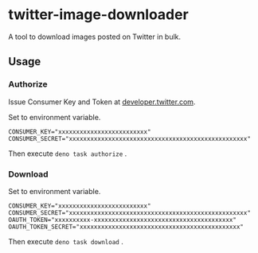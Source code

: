 # twitter-image-downloader

A tool to download images posted on Twitter in bulk.

## Usage

### Authorize

Issue Consumer Key and Token at [developer.twitter.com](https://developer.twitter.com/).

Set to environment variable.

```.env
CONSUMER_KEY="xxxxxxxxxxxxxxxxxxxxxxxxx"
CONSUMER_SECRET="xxxxxxxxxxxxxxxxxxxxxxxxxxxxxxxxxxxxxxxxxxxxxxxxxx"
```

Then execute `deno task authorize` .

### Download

Set to environment variable.

```.env
CONSUMER_KEY="xxxxxxxxxxxxxxxxxxxxxxxxx"
CONSUMER_SECRET="xxxxxxxxxxxxxxxxxxxxxxxxxxxxxxxxxxxxxxxxxxxxxxxxxx"
OAUTH_TOKEN="xxxxxxxxxx-xxxxxxxxxxxxxxxxxxxxxxxxxxxxxxxxxxxxxxx"
OAUTH_TOKEN_SECRET="xxxxxxxxxxxxxxxxxxxxxxxxxxxxxxxxxxxxxxxxxxxxx"
```

Then execute `deno task download` .

